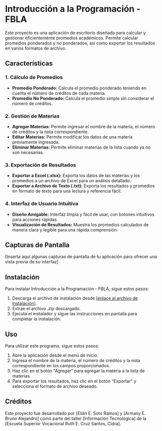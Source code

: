 # Introducción a la Programación - FBLA

Este proyecto es una aplicación de escritorio diseñada para calcular y gestionar eficientemente promedios académicos. Permite calcular promedios ponderados y no ponderados, así como exportar los resultados en varios formatos de archivo.

## Características

### 1. Cálculo de Promedios
- **Promedio Ponderado:** Calcula el promedio ponderado teniendo en cuenta el número de créditos de cada materia.
- **Promedio No Ponderado:** Calcula el promedio simple sin considerar el número de créditos.

### 2. Gestión de Materias
- **Agregar Materias:** Permite ingresar el nombre de la materia, el número de créditos y la nota correspondiente.
- **Editar Materias:** Permite modificar los datos de una materia previamente ingresada.
- **Eliminar Materias:** Permite eliminar materias de la lista cuando ya no son necesarias.

### 3. Exportación de Resultados
- **Exportar a Excel (.xlsx):** Exporta los datos de las materias y los promedios a un archivo de Excel para un análisis detallado.
- **Exportar a Archivo de Texto (.txt):** Exporta los resultados y promedios en formato de texto para una lectura y referencia fácil.

### 4. Interfaz de Usuario Intuitiva
- **Diseño Amigable:** Interfaz limpia y fácil de usar, con botones intuitivos para acciones rápidas.
- **Visualización de Resultados:** Muestra los promedios calculados de manera clara y legible para una rápida comprensión.

## Capturas de Pantalla

[Inserta aquí algunas capturas de pantalla de tu aplicación para ofrecer una vista previa de su interfaz]

## Instalación

Para instalar Introducción a la Programación - FBLA, sigue estos pasos:

1. Descarga el archivo de instalación desde [[enlace al archivo de instalación](https://github.com/elo356/Introduction-to-Programming-FBLA-Event-/blob/main/FBLA%20Event%20EXPORT.zip)].
2. Extrae el archivo .zip descargado.
3. Ejecuta el instalador y sigue las instrucciones en pantalla para completar la instalación.

## Uso

Para utilizar este programa, sigue estos pasos:

1. Abre la aplicación desde el menú de inicio.
2. Ingresa el nombre de la materia, el número de créditos y la nota correspondiente en los campos proporcionados.
3. Haz clic en el botón "Agregar" para agregar la materia a la lista de materias.
4. Para exportar los resultados, haz clic en el botón "Exportar" y selecciona el formato de archivo deseado.

## Créditos

Este proyecto fue desarrollado por [Elián E. Soto Ramos] y [Armany E. Bruno Alejandro] como parte del taller [Información Tecnológica] de la [Escuela Superior Vocacional Ruth E. Cruz Santos, Cidra].

